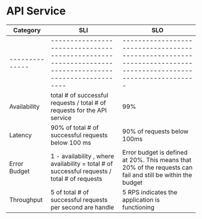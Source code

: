# API Service                                                                                                         

| Category       | SLI                                                                                                  | SLO                                                                                                           |
|----------------|------------------------------------------------------------------------------------------------------|---------------------------------------------------------------------------------------------------------------|
| -------------- | ---------------------------------------------------------------------------------------------------- | ------------------------------------------------------------------------------------------------------------- |
| Availability   | total # of successful requests / total # of requests for the API service                             | 99%                                                                                                           |
| Latency        | 90% of total # of successful requests below 100 ms                                                   | 90% of requests below 100ms                                                                                   |
| Error Budget   | 1 - availability       , where availability = total # of successful requests / total # of requests   | Error budget is defined at 20%. This means that 20% of the requests can fail and still be within the budget   |
| Throughput     | 5 of total # of successful requests  per second are handle                                           | 5 RPS indicates the application is functioning                                                                |


